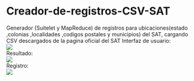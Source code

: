 # Creador-de-registros-CSV-SAT
Generador (Suitelet y MapReduce) de registros para ubicaciones(estado ,colonias ,localidades ,codigos postales y municipios) del SAT, cargando CSV descargados de la pagina oficial del SAT
Interfaz de usuario:<br>
![](https://i.postimg.cc/tC0XBd4Z/Captura.jpg)<br>
Resultado:<br>
![](https://i.postimg.cc/cL0dSsYd/Captura2.jpg)<br>
Registro:<br>
![](https://i.postimg.cc/nV9FKSpf/Captura3.jpg)<br>



